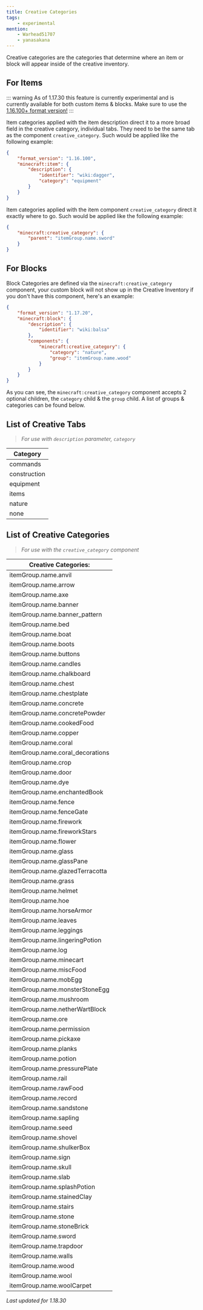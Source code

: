 ```yaml
---
title: Creative Categories
tags:
    - experimental
mention:
    - Warhead51707
    - yanasakana
---
```


Creative categories are the categories that determine where an item or block will appear inside of the creative inventory.

## For Items

::: warning
As of 1.17.30 this feature is currently experimental and is currently available for both custom items & blocks. Make sure to use the [1.16.100+ format version!](/items/items-16)
:::

Item categories applied with the item description direct it to a more broad field in the creative category, individual tabs. They need to be the same tab as the component `creative_category`. Such would be applied like the following example:

<CodeHeader></CodeHeader>

```json
{
	"format_version": "1.16.100",
	"minecraft:item": {
		"description": {
			"identifier": "wiki:dagger",
			"category": "equipment"
		}
	}
}
```

Item categories applied with the item component `creative_category` direct it exactly where to go. Such would be applied like the following example:

<CodeHeader></CodeHeader>

```json
{
	"minecraft:creative_category": {
		"parent": "itemGroup.name.sword"
	}
}
```

## For Blocks

Block Categories are defined via the `minecraft:creative_category` component, your custom block will not show up in the Creative Inventory if you don't have this component, here's an example:

<CodeHeader></CodeHeader>

```json
{
	"format_version": "1.17.20",
	"minecraft:block": {
		"description": {
			"identifier": "wiki:balsa"
		},
		"components": {
			"minecraft:creative_category": {
				"category": "nature",
				"group": "itemGroup.name.wood"
			}
		}
	}
}
```

As you can see, the `minecraft:creative_category` component accepts 2 optional children, the `category` child & the `group` child. A list of groups & categories can be found below.

## List of Creative Tabs

> _For use with `description` parameter, `category`_

|   Category   |
| ------------ |
| commands     |
| construction |
| equipment    |
| items        |
| nature       |
| none         |

## List of Creative Categories

> _For use with the `creative_category` component_

<!-- page_dumper_start -->
| Creative Categories:             |
| -------------------------------- |
| itemGroup.name.anvil             |
| itemGroup.name.arrow             |
| itemGroup.name.axe               |
| itemGroup.name.banner            |
| itemGroup.name.banner_pattern    |
| itemGroup.name.bed               |
| itemGroup.name.boat              |
| itemGroup.name.boots             |
| itemGroup.name.buttons           |
| itemGroup.name.candles           |
| itemGroup.name.chalkboard        |
| itemGroup.name.chest             |
| itemGroup.name.chestplate        |
| itemGroup.name.concrete          |
| itemGroup.name.concretePowder    |
| itemGroup.name.cookedFood        |
| itemGroup.name.copper            |
| itemGroup.name.coral             |
| itemGroup.name.coral_decorations |
| itemGroup.name.crop              |
| itemGroup.name.door              |
| itemGroup.name.dye               |
| itemGroup.name.enchantedBook     |
| itemGroup.name.fence             |
| itemGroup.name.fenceGate         |
| itemGroup.name.firework          |
| itemGroup.name.fireworkStars     |
| itemGroup.name.flower            |
| itemGroup.name.glass             |
| itemGroup.name.glassPane         |
| itemGroup.name.glazedTerracotta  |
| itemGroup.name.grass             |
| itemGroup.name.helmet            |
| itemGroup.name.hoe               |
| itemGroup.name.horseArmor        |
| itemGroup.name.leaves            |
| itemGroup.name.leggings          |
| itemGroup.name.lingeringPotion   |
| itemGroup.name.log               |
| itemGroup.name.minecart          |
| itemGroup.name.miscFood          |
| itemGroup.name.mobEgg            |
| itemGroup.name.monsterStoneEgg   |
| itemGroup.name.mushroom          |
| itemGroup.name.netherWartBlock   |
| itemGroup.name.ore               |
| itemGroup.name.permission        |
| itemGroup.name.pickaxe           |
| itemGroup.name.planks            |
| itemGroup.name.potion            |
| itemGroup.name.pressurePlate     |
| itemGroup.name.rail              |
| itemGroup.name.rawFood           |
| itemGroup.name.record            |
| itemGroup.name.sandstone         |
| itemGroup.name.sapling           |
| itemGroup.name.seed              |
| itemGroup.name.shovel            |
| itemGroup.name.shulkerBox        |
| itemGroup.name.sign              |
| itemGroup.name.skull             |
| itemGroup.name.slab              |
| itemGroup.name.splashPotion      |
| itemGroup.name.stainedClay       |
| itemGroup.name.stairs            |
| itemGroup.name.stone             |
| itemGroup.name.stoneBrick        |
| itemGroup.name.sword             |
| itemGroup.name.trapdoor          |
| itemGroup.name.walls             |
| itemGroup.name.wood              |
| itemGroup.name.wool              |
| itemGroup.name.woolCarpet        |

*Last updated for 1.18.30*
<!-- page_dumper_end -->